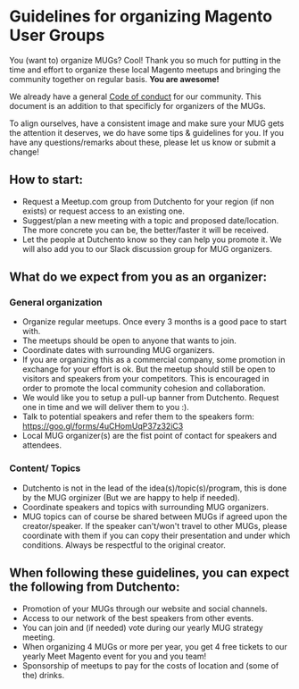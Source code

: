# Guidelines for organizing Magento User Groups

You (want to) organize MUGs? Cool! Thank you so much for putting in the time and effort to organize these local Magento meetups and bringing the community together on regular basis. **You are awesome!**

We already have a general [Code of conduct](https://github.com/Dutchento/organization-code-of-conduct) for our community. This document is an addition to that specificly for organizers of the MUGs.

To align ourselves, have a consistent image and make sure your MUG gets the attention it deserves, we do have some tips & guidelines for you. If you have any questions/remarks about these, please let us know or submit a change!

## How to start:
- Request a Meetup.com group from Dutchento for your region (if non exists) or request access to an existing one.
- Suggest/plan a new meeting with a topic and proposed date/location. The more concrete you can be, the better/faster it will be received.
- Let the people at Dutchento know so they can help you promote it. We will also add you to our Slack discussion group for MUG organizers.

## What do we expect from you as an organizer:
### General organization
- Organize regular meetups. Once every 3 months is a good pace to start with.
- The meetups should be open to anyone that wants to join.
- Coordinate dates with surrounding MUG organizers.
- If you are organizing this as a commercial company, some promotion in exchange for your effort is ok. But the meetup should still be open to visitors and speakers from your competitors. This is encouraged in order to promote the local community cohesion and collaboration.
- We would like you to setup a pull-up banner from Dutchento. Request one in time and we will deliver them to you :).
- Talk to potential speakers and refer them to the speakers form: https://goo.gl/forms/4uCHomUqP37z32iC3
- Local MUG organizer(s) are the fist point of contact for speakers and attendees.

### Content/ Topics
- Dutchento is not in the lead of the idea(s)/topic(s)/program, this is done by the MUG orginizer (But we are happy to help if needed).
- Coordinate speakers and topics with surrounding MUG organizers.
- MUG topics can of course be shared between MUGs if agreed upon the creator/speaker. If the speaker can't/won't travel to other MUGs, please coordinate with them if you can copy their presentation and under which conditions. Always be respectful to the original creator.

## When following these guidelines, you can expect the following from Dutchento:
- Promotion of your MUGs through our website and social channels.
- Access to our network of the best speakers from other events.
- You can join and (if needed) vote during our yearly MUG strategy meeting.
- When organizing 4 MUGs or more per year, you get 4 free tickets to our yearly Meet Magento event for you and you team!
- Sponsorship of meetups to pay for the costs of location and (some of the) drinks.
